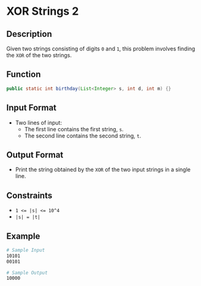 # XOR Strings 2

## Description

Given two strings consisting of digits `0` and `1`, this problem involves finding the `XOR` of the two strings.

## Function

```java
public static int birthday(List<Integer> s, int d, int m) {}
```

## Input Format

- Two lines of input:
  - The first line contains the first string, `s`.
  - The second line contains the second string, `t`.

## Output Format

- Print the string obtained by the `XOR` of the two input strings in a single line.

## Constraints

- `1 <= |s| <= 10^4`
- `|s| = |t|`

## Example

```bash
# Sample Input
10101
00101

# Sample Output
10000
```
